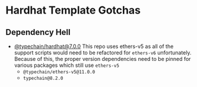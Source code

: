 # Hardhat Template Gotchas

## Dependency Hell

- [@typechain/hardhat@7.0.0]([@typechain/ethers-v5@11.0.0](https://github.com/dethcrypto/TypeChain/releases/tag/%40typechain%2Fhardhat%407.0.0)) This repo uses ethers-v5 as all of the support scripts would need to be refactored for `ethers-v6` unfortunately. Because of this, the proper version dependencies need to be pinned for various packages which still use `ethers-v5`
  - `@typechain/ethers-v5@11.0.0`
  - `typechain@8.2.0`

